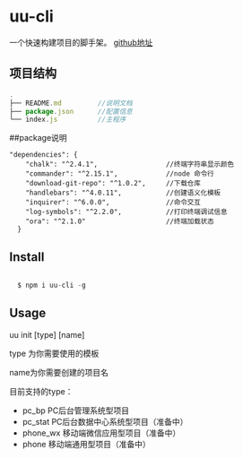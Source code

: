 # uu-cli


一个快速构建项目的脚手架。  [github地址](https://github.com/xu455255849/vue-xu)


## 项目结构


```javascript
.
├── README.md         //说明文档
├── package.json      //配置信息
└── index.js          //主程序
```
##package说明

```dependencies说明
"dependencies": {
    "chalk": "^2.4.1",                 //终端字符串显示颜色
    "commander": "^2.15.1",            //node 命令行
    "download-git-repo": "^1.0.2",     //下载仓库
    "handlebars": "^4.0.11",           //创建语义化模板
    "inquirer": "^6.0.0",              //命令交互
    "log-symbols": "^2.2.0",           //打印终端调试信息
    "ora": "^2.1.0"                    //终端加载状态
  }
```

## Install 
  
```javascript

  $ npm i uu-cli -g

```

## Usage

uu init [type] [name]

type 为你需要使用的模板

name为你需要创建的项目名
   
目前支持的type：
   
   * pc_bp  PC后台管理系统型项目
   * pc_stat PC后台数据中心系统型项目（准备中）
   * phone_wx 移动端微信应用型项目（准备中）
   * phone 移动端通用型项目（准备中）

   
